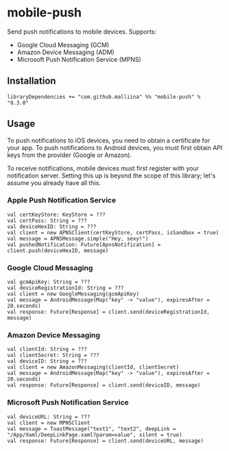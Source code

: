 # mobile-push #

Send push notifications to mobile devices. Supports:

- Google Cloud Messaging (GCM)
- Amazon Device Messaging (ADM)
- Microsoft Push Notification Service (MPNS)

## Installation ##

```
libraryDependencies += "com.github.malliina" %% "mobile-push" % "0.3.0"
```

## Usage ##

To push notifications to iOS devices, you need to obtain a certificate for your app. To push notifications to Android
devices, you must first obtain API keys from the provider (Google or Amazon).

To receive notifications, mobile devices must first register with your notification server. Setting this up is beyond
the scope of this library; let's assume you already have all this.

### Apple Push Notification Service ###

```
val certKeyStore: KeyStore = ???
val certPass: String = ???
val deviceHexID: String = ???
val client = new APNSClient(certKeyStore, certPass, isSandbox = true)
val message = APNSMessage.simple("Hey, sexy!")
val pushedNotification: Future[ApnsNotification] = client.push(deviceHexID, message)
```

### Google Cloud Messaging ###

```
val gcmApiKey: String = ???
val deviceRegistrationId: String = ???
val client = new GoogleMessaging(gcmApiKey)
val message = AndroidMessage(Map("key" -> "value"), expiresAfter = 20.seconds)
val response: Future[Response] = client.send(deviceRegistrationId, message)
```

### Amazon Device Messaging ###

```
val clientId: String = ???
val clientSecret: String = ???
val deviceID: String = ???
val client = new AmazonMessaging(clientId, clientSecret)
val message = AndroidMessage(Map("key" -> "value"), expiresAfter = 20.seconds)
val response: Future[Response] = client.send(deviceID, message)
```

### Microsoft Push Notification Service ###

```
val deviceURL: String = ???
val client = new MPNSClient
val message = ToastMessage("text1", "text2", deepLink = "/App/Xaml/DeepLinkPage.xaml?param=value", silent = true)
val response: Future[Response] = client.send(deviceURL, message)
```
